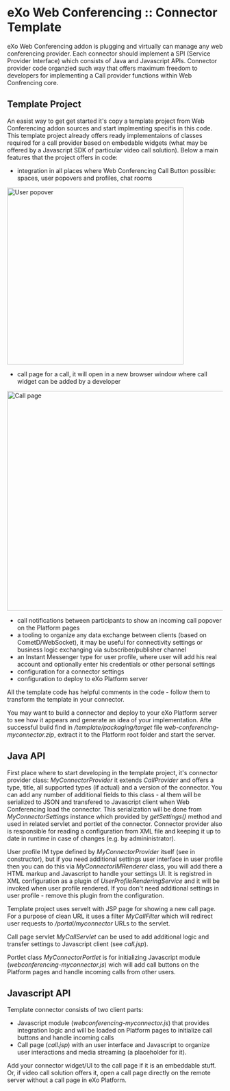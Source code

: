 # eXo Web Conferencing :: Connector Template

eXo Web Conferencing addon is plugging and virtually can manage any web conferencing provider. Each connector should implement a SPI (Service Provider Interface) which consists of Java and Javascript APIs. Connector provider code organzied such way that offers maximum freedom to developers for implementing a Call provider functions within Web Confrencing core.

## Template Project

An easist way to get get started it's copy a template project from Web Conferencing addon sources and start implmenting specifis in this code. This template project already offers ready implementaions of classes required for a call provider based on embedable widgets (what may be offered by a Javascript SDK of particular video call solution).
Below a main features that the project offers in code:
* integration in all places where Web Conferencing Call Button possible: spaces, user popovers and profiles, chat rooms
<img src="https://raw.github.com/exo-addons/web-conferencing/master/documentation/template/user_popover.png" width="412" alt="User popover">

* call page for a call, it will open in a new browser window where call widget can be added by a developer
<img src="https://raw.github.com/exo-addons/web-conferencing/master/documentation/template/call_window.png" width="512" alt="Call page">

* call notifications between participants to show an incoming call popover on the Platform pages
* a tooling to organize any data exchange between clients (based on CometD/WebSocket), it may be useful for connectivity settings or business logic exchanging via subscriber/publisher channel
* an Instant Messenger type for user profile, where user will add his real account and optionally enter his credentials or other personal settings
* configuration for a connector settings
* configuration to deploy to eXo Platform server

All the template code has helpful comments in the code - follow them to transform the template in your connector.

You may want to build a connector and deploy to your eXo Platform server to see how it appears and generate an idea of your implementation. Afte successful build find in _/template/packaging/target_ file _web-conferencing-myconnector.zip_, extract it to the Platform root folder and start the server.

## Java API

First place where to start developing in the template project, it's connector provider class: _MyConnectorProvider_ it extends _CallProvider_ and offers a type, title, all supported types (if actual) and a version of the connector. You can add any number of additional fields to this class - al them will be serialized to JSON and transfered to Javascript client when Web Conferencing load the connector. This serialization will be done from _MyConnectorSettings_ instance which provided by _getSettings()_ method and used in related servlet and portlet of the connector. 
Connector provider also is responsible for reading a configuration from XML file and keeping it up to date in runtime in case of changes (e.g. by admininistrator).

User profile IM type defined by _MyConnectorProvider_ itself (see in constructor), but if you need additional settings user interface in user profile then you can do this via _MyConnectorIMRenderer_ class, you will add there a HTML markup and Javascript to handle your settings UI. It is registred in XML configuration as a plugin of _UserProfileRenderingService_ and it will be invoked when user profile rendered. If you don't need additional settings in user profile - remove this plugin from the configuration.

Template project uses servelt with JSP page for showing a new call page. For a purpose of clean URL it uses a filter _MyCallFilter_ which will redirect user requests to _/portal/myconnector_ URLs to the servlet.

Call page servlet _MyCallServlet_ can be used to add additional logic and transfer settings to Javascript client (see _call.jsp_).

Portlet class _MyConnectorPortlet_ is for initializing Javascript module (_webconferencing-myconnector.js_) wich will add call buttons on the Platform pages and handle incoming calls from other users.

## Javascript API

Template connector consists of two client parts: 
* Javascript module (_webconferencing-myconnector.js_)  that provides integration logic and will be loaded on Platform pages to initialize call buttons and handle incoming calls
* Call page (_call.jsp_) with an user interface and Javascript to organize user interactions and media streaming (a placeholder for it).

Add your connector widget/UI to the call page if it is an embeddable stuff. Or, if video call solution offers it, open a call page directly on the remote server without a call page in eXo Platform.







